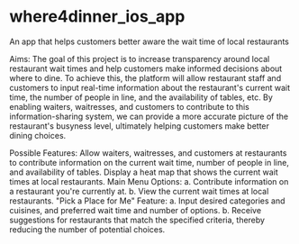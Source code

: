 # where4dinner_ios_app
An app that helps customers better aware the wait time of local restaurants

Aims: The goal of this project is to increase transparency around local restaurant wait times and help customers make informed decisions about where to dine. To achieve this, the platform will allow restaurant staff and customers to input real-time information about the restaurant's current wait time, the number of people in line, and the availability of tables, etc. By enabling waiters, waitresses, and customers to contribute to this information-sharing system, we can provide a more accurate picture of the restaurant's busyness level, ultimately helping customers make better dining choices.

Possible Features:
Allow waiters, waitresses, and customers at restaurants to contribute information on the current wait time, number of people in line, and availability of tables.
Display a heat map that shows the current wait times at local restaurants.
Main Menu Options:
a. Contribute information on a restaurant you're currently at.
b. View the current wait times at local restaurants.
"Pick a Place for Me" Feature:
a. Input desired categories and cuisines, and preferred wait time and number of options.
b. Receive suggestions for restaurants that match the specified criteria, thereby reducing the number of potential choices.
